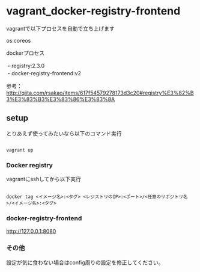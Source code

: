 # vagrant_docker-registry-frontend
vagrantで以下プロセスを自動で立ち上げます

os:coreos

dockerプロセス

・registry:2.3.0  
・docker-registry-frontend:v2  

参考：http://qiita.com/rsakao/items/617f54579278173d3c20#registry%E3%82%B3%E3%83%B3%E3%83%86%E3%83%8A


## setup
とりあえず使ってみたいなら以下のコマンド実行

<code>
vagrant up
</code>


### Docker registry
vagrantにsshしてから以下実行

<code>
docker tag <イメージ名>:<タグ> <レジストリのIP>:<ポート>/<任意のリポジトリ名>/<イメージ名>:<タグ>
</code>


### docker-registry-frontend
http://127.0.0.1:8080


### その他
設定が気に食わない場合はconfig周りの設定を修正してください。
